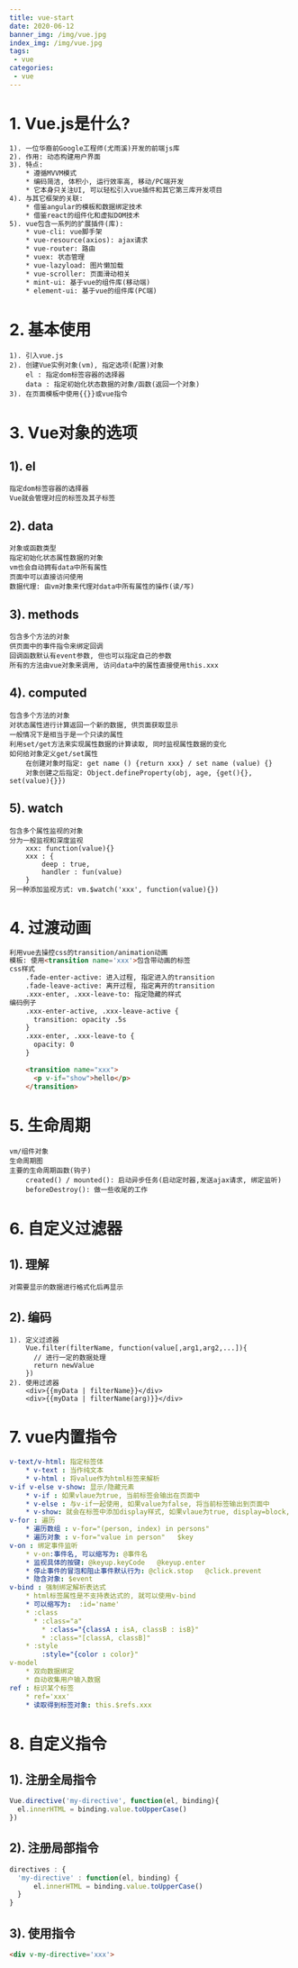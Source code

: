 ```yaml
---
title: vue-start
date: 2020-06-12
banner_img: /img/vue.jpg
index_img: /img/vue.jpg
tags: 
 - vue
categories:
 - vue
---
```


# 1. Vue.js是什么?

```tex
1). 一位华裔前Google工程师(尤雨溪)开发的前端js库
2). 作用: 动态构建用户界面
3). 特点:
	* 遵循MVVM模式
	* 编码简洁, 体积小, 运行效率高, 移动/PC端开发
	* 它本身只关注UI, 可以轻松引入vue插件和其它第三库开发项目
4). 与其它框架的关联:
	* 借鉴angular的模板和数据绑定技术
	* 借鉴react的组件化和虚拟DOM技术
5). vue包含一系列的扩展插件(库):
	* vue-cli: vue脚手架
	* vue-resource(axios): ajax请求
	* vue-router: 路由
	* vuex: 状态管理
	* vue-lazyload: 图片懒加载
	* vue-scroller: 页面滑动相关
	* mint-ui: 基于vue的组件库(移动端)
	* element-ui: 基于vue的组件库(PC端)
```

# 2. 基本使用

	1). 引入vue.js
	2). 创建Vue实例对象(vm), 指定选项(配置)对象
		el : 指定dom标签容器的选择器
		data : 指定初始化状态数据的对象/函数(返回一个对象)
	3). 在页面模板中使用{{}}或vue指令

# 3. Vue对象的选项

## 1). el

	指定dom标签容器的选择器
	Vue就会管理对应的标签及其子标签

## 2). data

	对象或函数类型
	指定初始化状态属性数据的对象
	vm也会自动拥有data中所有属性
	页面中可以直接访问使用
	数据代理: 由vm对象来代理对data中所有属性的操作(读/写)

## 3). methods

	包含多个方法的对象
	供页面中的事件指令来绑定回调
	回调函数默认有event参数, 但也可以指定自己的参数
	所有的方法由vue对象来调用, 访问data中的属性直接使用this.xxx

## 4). computed

	包含多个方法的对象
	对状态属性进行计算返回一个新的数据, 供页面获取显示
	一般情况下是相当于是一个只读的属性
	利用set/get方法来实现属性数据的计算读取, 同时监视属性数据的变化
	如何给对象定义get/set属性
		在创建对象时指定: get name () {return xxx} / set name (value) {}
	  	对象创建之后指定: Object.defineProperty(obj, age, {get(){}, set(value){}})

## 5). watch

	包含多个属性监视的对象
	分为一般监视和深度监视
	    xxx: function(value){}
		xxx : {
			deep : true,
			handler : fun(value)
		}
	另一种添加监视方式: vm.$watch('xxx', function(value){})

# 4. 过渡动画

```html
利用vue去操控css的transition/animation动画
模板: 使用<transition name='xxx'>包含带动画的标签
css样式
	.fade-enter-active: 进入过程, 指定进入的transition
	.fade-leave-active: 离开过程, 指定离开的transition
	.xxx-enter, .xxx-leave-to: 指定隐藏的样式
编码例子
    .xxx-enter-active, .xxx-leave-active {
      transition: opacity .5s
    }
    .xxx-enter, .xxx-leave-to {
      opacity: 0
    }
    
    <transition name="xxx">
      <p v-if="show">hello</p>
    </transition>
```

# 5. 生命周期

	vm/组件对象
	生命周期图
	主要的生命周期函数(钩子)
		created() / mounted(): 启动异步任务(启动定时器,发送ajax请求, 绑定监听)
		beforeDestroy(): 做一些收尾的工作

# 6. 自定义过滤器

## 1). 理解

	对需要显示的数据进行格式化后再显示

## 2). 编码

	1). 定义过滤器
		Vue.filter(filterName, function(value[,arg1,arg2,...]){
		  // 进行一定的数据处理
		  return newValue
		})
	2). 使用过滤器
		<div>{{myData | filterName}}</div>
		<div>{{myData | filterName(arg)}}</div>

# 7. vue内置指令

```yml
v-text/v-html: 指定标签体
	* v-text : 当作纯文本
	* v-html : 将value作为html标签来解析
v-if v-else v-show: 显示/隐藏元素
	* v-if : 如果vlaue为true, 当前标签会输出在页面中
	* v-else : 与v-if一起使用, 如果value为false, 将当前标签输出到页面中
	* v-show: 就会在标签中添加display样式, 如果vlaue为true, display=block, 否则是none
v-for : 遍历
	* 遍历数组 : v-for="(person, index) in persons"   
	* 遍历对象 : v-for="value in person"   $key
v-on : 绑定事件监听
	* v-on:事件名, 可以缩写为: @事件名
	* 监视具体的按键: @keyup.keyCode   @keyup.enter
	* 停止事件的冒泡和阻止事件默认行为: @click.stop   @click.prevent
	* 隐含对象: $event
v-bind : 强制绑定解析表达式  
	* html标签属性是不支持表达式的, 就可以使用v-bind
	* 可以缩写为:  :id='name'
	* :class
	  * :class="a"
		* :class="{classA : isA, classB : isB}"
		* :class="[classA, classB]"
	* :style
		:style="{color : color}"
v-model
	* 双向数据绑定
	* 自动收集用户输入数据
ref : 标识某个标签
	* ref='xxx'
	* 读取得到标签对象: this.$refs.xxx
```

# 8. 自定义指令

## 1). 注册全局指令

```javascript
Vue.directive('my-directive', function(el, binding){
  el.innerHTML = binding.value.toUpperCase()
})
```

## 2). 注册局部指令

```javascript
directives : {
  'my-directive' : function(el, binding) {
      el.innerHTML = binding.value.toUpperCase()
  }
}
```

## 3). 使用指令

```html
<div v-my-directive='xxx'>
```